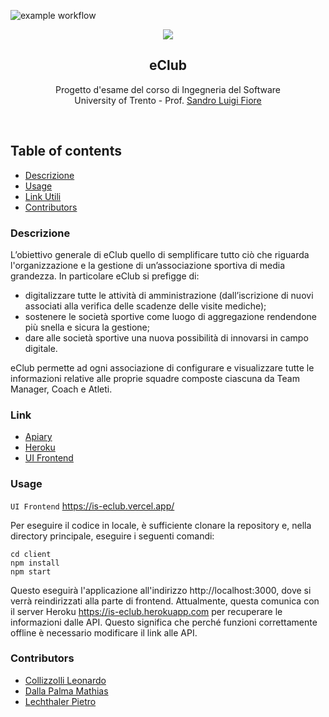 ![example workflow](https://github.com/matteo-gatti/IS2-MSGC-Parket/actions/workflows/node.js.yml/badge.svg)

<p align="center">
   <a href="">
    <img src="https://github.com/pietrolechthaler/eClub/blob/master/banner.png">
  </a>
  <h2 align="center">eClub</h2>

  <p align="center">
    Progetto d'esame del corso di Ingegneria del Software
  <br>University of Trento - Prof. <a href="https://webapps.unitn.it/du/it/Persona/PER0228723/Curriculum">Sandro Luigi Fiore</a>
  </p>
</p>
<br>

## Table of contents
- [Descrizione](#descrizione)
- [Usage](#usage)
- [Link Utili](#link)
- [Contributors](#contributors)


### Descrizione
L’obiettivo generale di eClub quello di semplificare tutto ciò che riguarda l'organizzazione e la gestione di un’associazione sportiva di media grandezza.
In particolare eClub si prefigge di:
* digitalizzare tutte le attività di amministrazione (dall’iscrizione di nuovi associati alla
verifica delle scadenze delle visite mediche);
* sostenere le società sportive come luogo di aggregazione rendendone più snella e
sicura la gestione;
* dare alle società sportive una nuova possibilità di innovarsi in campo digitale.

eClub permette ad ogni associazione di configurare e visualizzare tutte le informazioni
relative alle proprie squadre composte ciascuna da Team Manager, Coach e Atleti.

### Link
- [Apiary](https://eclub.docs.apiary.io/#)
- [Heroku](https://is-eclub.herokuapp.com)
- [UI Frontend](https://is-eclub.vercel.app/)

### Usage
`UI Frontend` https://is-eclub.vercel.app/

Per eseguire il codice in locale, è sufficiente clonare la repository e, nella directory principale, eseguire i seguenti comandi:

```
cd client
npm install
npm start
```

Questo eseguirà l'applicazione all'indirizzo http://localhost:3000, dove si verrà reindirizzati alla parte di frontend. Attualmente, questa comunica con il server Heroku https://is-eclub.herokuapp.com per recuperare le informazioni dalle API. Questo significa che perché funzioni correttamente offline è necessario modificare il link alle API. 

### Contributors
* [Collizzolli Leonardo](https://github.com/leocolliz)
* [Dalla Palma Mathias](https://github.com/mathiasdallapalma)
* [Lechthaler Pietro](https://github.com/pietrolechthaler)

